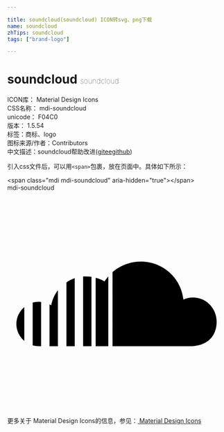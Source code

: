 ```yaml
---

title: soundcloud(soundcloud) ICON转svg、png下载
name: soundcloud
zhTips: soundcloud
tags: ["brand-logo"]

---
```


# soundcloud  <small style="font-size: 60%;font-weight: 100">soundcloud</small>


<div class="detail-page">
<p>
<span>
ICON库：
<span class="badge-secondary badge">Material Design Icons</span> 
</span>
<br/>
<span>
CSS名称：
<span class="badge-secondary badge">mdi-soundcloud</span> 
</span>
<br/>
<span>
unicode：
<span class="badge-secondary badge">F04C0</span> 
<copy-btn content='F04C0' btn-title=""></copy-btn>
<copy-btn :content='String.fromCodePoint(parseInt("F04C0", 16))' btn-title="复制U"></copy-btn>
</span>
<br/>
<span>
版本：
<span class="badge-secondary badge">1.5.54</span> 
</span><br/><span>标签：<span class="badge-light badge"><router-link to="/tags/brand-logo.html">商标、logo</router-link></span></span>
<br/>
<span>图标来源/作者：<span class="badge-light badge">Contributors</span></span> 
<br/>
<span class="zh-detail">中文描述：<span class="badge-primary badge">soundcloud</span><span class="help-link"><span>帮助改进</span>(<a href="https://gitee.com/liuwave/icon-helper/edit/master/json/material/soundcloud.json" target="_blank" rel="noopener noreferrer">gitee</a><a href="https://github.com/liuwave/icon-helper/edit/master/json/material/soundcloud.json" target="_blank" rel="noopener noreferrer">github</a></span>)</span><br/>
</p>
</div>
<div class="alert alert-dark">
  <i class="mdi mdi-soundcloud mdi-48px"></i>
  <i class="mdi mdi-soundcloud mdi-36px"></i>
  <i class="mdi mdi-soundcloud mdi-24px"></i>
  <i class="mdi mdi-soundcloud mdi-18px"></i>
</div>
<div>
  <p>引入css文件后，可以用<code>&lt;span&gt;</code>包裹，放在页面中。具体如下所示：    
  </p>
  <div class="alert alert-primary" style="font-size: 14px">
    &lt;span class="mdi mdi-soundcloud" aria-hidden="true"&gt;&lt;/span&gt;
    <copy-btn content='<span class="mdi mdi-soundcloud" aria-hidden="true"></span>'></copy-btn>
  </div>
  <div class="alert alert-secondary">
    <i class="mdi mdi-soundcloud"
    style="font-size: 24px"
    aria-hidden="true"></i> mdi-soundcloud
    <copy-btn content="mdi-soundcloud" btn-title="复制图标名称"></copy-btn>
  </div>
</div>
<div id="svg" class="svg-wrap">
<svg xmlns="http://www.w3.org/2000/svg" viewBox="0 0 24 24"><path d="M11.56,8.87V17H20.32V17C22.17,16.87 23,15.73 23,14.33C23,12.85 21.88,11.66 20.38,11.66C20,11.66 19.68,11.74 19.35,11.88C19.11,9.54 17.12,7.71 14.67,7.71C13.5,7.71 12.39,8.15 11.56,8.87M10.68,9.89C10.38,9.71 10.06,9.57 9.71,9.5V17H11.1V9.34C10.95,9.5 10.81,9.7 10.68,9.89M8.33,9.35V17H9.25V9.38C9.06,9.35 8.87,9.34 8.67,9.34C8.55,9.34 8.44,9.34 8.33,9.35M6.5,10V17H7.41V9.54C7.08,9.65 6.77,9.81 6.5,10M4.83,12.5C4.77,12.5 4.71,12.44 4.64,12.41V17H5.56V10.86C5.19,11.34 4.94,11.91 4.83,12.5M2.79,12.22V16.91C3,16.97 3.24,17 3.5,17H3.72V12.14C3.64,12.13 3.56,12.12 3.5,12.12C3.24,12.12 3,12.16 2.79,12.22M1,14.56C1,15.31 1.34,15.97 1.87,16.42V12.71C1.34,13.15 1,13.82 1,14.56Z" /></svg>
</div>
<detail full-name='mdi-soundcloud'></detail>
    
<div><p>更多关于 Material Design Icons的信息，参见：<a target="_blank" href="https://iconhelper.cn/material.html"> Material Design Icons</a>
</p></div>
